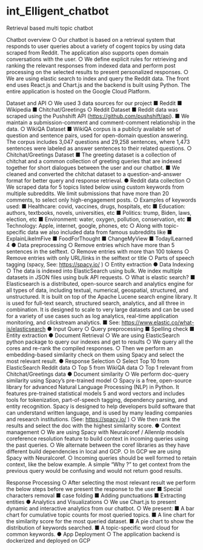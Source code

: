 # int_Elligent_chatbot
Retrieval based multi topic chatbot

Chatbot overview
○ Our chatbot is based on a retrieval system that responds to user queries
about a variety of cogent topics by using data scraped from Reddit. The
application also supports open domain conversations with the user.
○ We define explicit rules for retrieving and ranking the relevant
responses from indexed data and perform post processing on the
selected results to present personalized responses.
○ We are using elastic search to index and query the Reddit data. The
front end uses React.js and Chart.js and the backend is built using
Python. The entire application is hosted on the Google Cloud Platform.

Dataset and API
○ We used 3 data sources for our project
■ Reddit
■ Wikipedia
■ Chitchat/Greetings
○ Reddit Dataset
■ Reddit data was scraped using the Pushshift API
(https://github.com/pushshift/api).
■ We maintain a submission-comment and comment-comment
relationship in the data.
○ WikiQA Dataset
■ WikiQA corpus is a publicly available set of question and
sentence pairs, used for open-domain question answering. The
corpus includes 3,047 questions and 29,258 sentences, where
1,473 sentences were labeled as answer sentences to their
related questions.
○ Chitchat/Greetings Dataset
■ The greeting dataset is a collection of chitchat and a common
collection of greeting queries that are indexed together for
short dialogues between the user and our chatbot.
■ We cleaned and converted the chitchat dataset to a
question-and-answer format for better query and response
retrieval.
● Reddit data collection
○ We scraped data for 5 topics listed below using custom keywords from
multiple subreddits. We limit submissions that have more than 20
comments, to select only high-engagement posts.
○ Examples of keywords used:
■ Healthcare: covid, vaccines, drugs, hospitals, etc
■ Education: authors, textbooks, novels, universities, etc
■ Politics: trump, Biden, laws, election, etc
■ Environment: water, oxygen, pollution, conservation, etc
■ Technology: Apple, internet, google, phones, etc
○ Along with topic-specific data we also included data from famous
subreddits like
■ ExplainLikeImFive
■ FoodForThought
■ ChangeMyView
■ TodayILearned
4
● Data preprocessing
○ Remove entries which have more than 5 sentences in the selftext.
○ Remove entries with more than 100 tokens
○ Remove entries with only URL/links in the selftext or title
○ Parts of speech tagging (spacy, See: https://spacy.io/ )
○ Entity extraction
● Data Indexing
○ The data is indexed into ElasticSearch using bulk. We index multiple
datasets in JSON files using bulk API requests.
○ What is elastic search?
■ Elasticsearch is a distributed, open-source search and analytics
engine for all types of data, including textual, numerical,
geospatial, structured, and unstructured. It is built on top of the
Apache Lucene search engine library. It is used for full-text
search, structured search, analytics, and all three in
combination. It is designed to scale to very large datasets and
can be used for a variety of use cases such as log analytics,
real-time application monitoring, and clickstream analytics.
■ See: https://www.elastic.co/what-is/elasticsearch
● Input Query
○ Query preprocessing
■ Spelling check
■ Entity extraction
● Document Retrieval
○ We are using ElasticSearch python package to query our indexes and
get to results
○ We query all the cores and re-rank the compiled responses.
○ Then we perform an embedding-based similarity check on them using
Spacy and select the most relevant result.
● Response Selection
○ Select Top 10 from ElasticSearch Reddit data
○ Top 5 from WikiQA data
○ Top 1 relevant from Chitchat/Greetings data
● Document similarity
○ We perform doc-query similarity using Spacy’s pre-trained model
○ Spacy is a free, open-source library for advanced Natural Language
Processing (NLP) in Python. It features pre-trained statistical models
5
and word vectors and includes tools for tokenization, part-of-speech
tagging, dependency parsing, and entity recognition. Spacy is
designed to help developers build software that can understand
written language, and is used by many leading companies and
research institutions. (See: https://spacy.io/ )
○ We then rank the results and select the doc with the highest similarity
score.
● Context management
○ We are using Spacy with Neuralcoref / Allennlp models coreference
resolution feature to build context in incoming queries using the past
queries.
○ We alternate between the coref libraries as they have different build
dependencies in local and GCP.
○ In GCP we are using Spacy with Neuralcoref.
○ Incoming queries should be well formed to retain context, like the
below example. A simple “Why ?” to get context from the previous
query would be confusing and would not return good results.

Response Processing
○ After selecting the most relevant result we perform the below steps
before we present the response to the user
■ Special characters removal
■ case folding
■ Adding punctuations
■ Extracting entities
● Analytics and Visualizations
○ We use Chart.js to present dynamic and interactive analytics from our
chatbot.
○ We present:
■ A bar chart for cumulative topic counts for most queried topics.
■ A line chart for the similarity score for the most queried dataset.
■ A pie chart to show the distribution of keywords searched.
■ A topic-specific word cloud for common keywords.
● App Deployment
○ The application backend is dockerized and deployed on GCP
